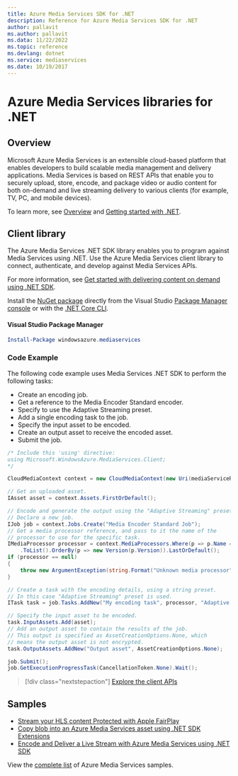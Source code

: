 ```yaml
---
title: Azure Media Services SDK for .NET
description: Reference for Azure Media Services SDK for .NET
author: pallavit
ms.author: pallavit
ms.data: 11/22/2022
ms.topic: reference
ms.devlang: dotnet
ms.service: mediaservices
ms.date: 10/19/2017
---
```

# Azure Media Services libraries for .NET

## Overview

Microsoft Azure Media Services is an extensible cloud-based platform that enables developers to build scalable media management and delivery applications. Media Services is based on REST APIs that enable you to securely upload, store, encode, and package video or audio content for both on-demand and live streaming delivery to various clients (for example, TV, PC, and mobile devices). 

To learn more, see [Overview](/azure/media-services/media-services-overview) and [Getting started with .NET](/azure/media-services/media-services-dotnet-how-to-use). 

## Client library

The Azure Media Services .NET SDK library enables you to program against Media Services using .NET. Use the Azure Media Services client library to connect, authenticate, and develop against Media Services APIs.  

For more information, see [Get started with delivering content on demand using .NET SDK](/azure/media-services/media-services-dotnet-get-started).

Install the [NuGet package](https://www.nuget.org/packages/windowsazure.mediaservices) directly from the Visual Studio [Package Manager console][PackageManager] or with the [.NET Core CLI][DotNetCLI].

#### Visual Studio Package Manager

```powershell
Install-Package windowsazure.mediaservices
```

### Code Example

The following code example uses Media Services .NET SDK to perform the following tasks:

- Create an encoding job.
- Get a reference to the Media Encoder Standard encoder.
- Specify to use the Adaptive Streaming preset.
- Add a single encoding task to the job.
- Specify the input asset to be encoded.
- Create an output asset to receive the encoded asset.
- Submit the job.


```csharp
/* Include this 'using' directive:
using Microsoft.WindowsAzure.MediaServices.Client;
*/

CloudMediaContext context = new CloudMediaContext(new Uri(mediaServiceRESTAPIEndpoint), tokenProvider);

// Get an uploaded asset.
IAsset asset = context.Assets.FirstOrDefault();

// Encode and generate the output using the "Adaptive Streaming" preset.
// Declare a new job.
IJob job = context.Jobs.Create("Media Encoder Standard Job");
// Get a media processor reference, and pass to it the name of the 
// processor to use for the specific task.
IMediaProcessor processor = context.MediaProcessors.Where(p => p.Name == mediaProcessorName)
    .ToList().OrderBy(p => new Version(p.Version)).LastOrDefault();
if (processor == null) 
{
    throw new ArgumentException(string.Format("Unknown media processor", mediaProcessorName));
}

// Create a task with the encoding details, using a string preset.
// In this case "Adaptive Streaming" preset is used.
ITask task = job.Tasks.AddNew("My encoding task", processor, "Adaptive Streaming", TaskOptions.None);

// Specify the input asset to be encoded.
task.InputAssets.Add(asset);
// Add an output asset to contain the results of the job. 
// This output is specified as AssetCreationOptions.None, which 
// means the output asset is not encrypted. 
task.OutputAssets.AddNew("Output asset", AssetCreationOptions.None);

job.Submit();
job.GetExecutionProgressTask(CancellationToken.None).Wait();
```

> [!div class="nextstepaction"]
> [Explore the client APIs](/dotnet/api/overview/azure/mediaservices/client(legacy))

## Samples

- [Stream your HLS content Protected with Apple FairPlay](https://azure.microsoft.com/resources/samples/media-services-dotnet-dynamic-encryption-with-fairplay/)
- [Copy blob into an Azure Media Services asset using .NET SDK Extensions](https://azure.microsoft.com/resources/samples/media-services-dotnet-copy-blob-into-asset/)
- [Encode and Deliver a Live Stream with Azure Media Services using .NET SDK](https://azure.microsoft.com/resources/samples/media-services-dotnet-encode-live-stream-with-ams-clear/)

View the [complete list](https://azure.microsoft.com/resources/samples/?platform=dotnet&service=media-services) of Azure Media Services samples.


[PackageManager]: https://docs.microsoft.com/nuget/tools/package-manager-console
[DotNetCLI]: https://docs.microsoft.com/dotnet/core/tools/dotnet-add-package